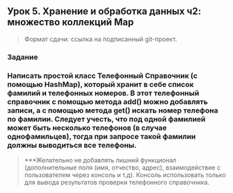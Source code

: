 ## Урок 5. Хранение и обработка данных ч2: множество коллекций Map

> Формат сдачи: ссылка на подписанный git-проект.

### **Задание**

### **Написать простой класс Телефонный Справочник (с помощью HashMap), который хранит в себе список фамилий и телефонных номеров. В этот телефонный справочник с помощью метода add() можно добавлять записи, а с помощью метода get() искать номер телефона по фамилии. Следует учесть, что под одной фамилией может быть несколько телефонов (в случае однофамильцев), тогда при запросе такой фамилии должны выводиться все телефоны.**

> ***Желательно не добавлять лишний функционал (дополнительные поля (имя, отчество, адрес),
взаимодействие с пользователем через консоль и т.д). Консоль использовать только для вывода результатов проверки телефонного справочника.
```
```
